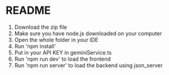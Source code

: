 # README

1) Download the zip file
2) Make sure you have node.js downloaded on your computer
3) Open the whole folder in your IDE
4) Run 'npm install'
5) Put in your API KEY in geminiService.ts
6) Run 'npm run dev' to load the frontend
7) Run 'npm run server' to load the backend using json_server
